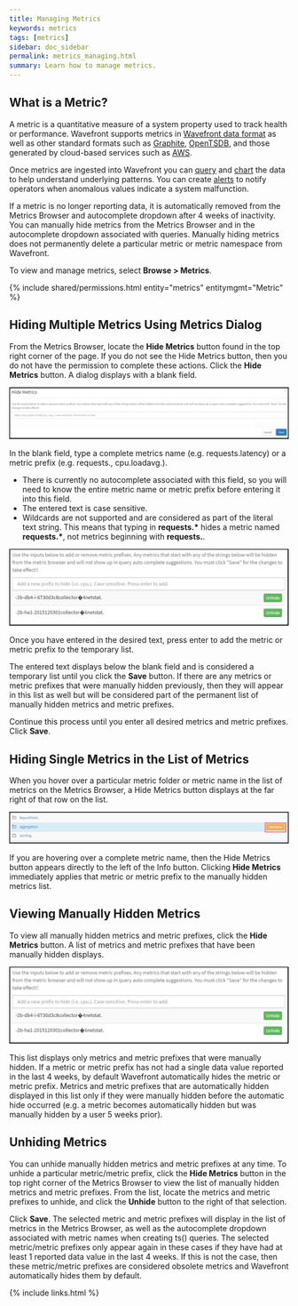 ```yaml
---
title: Managing Metrics
keywords: metrics
tags: [metrics]
sidebar: doc_sidebar
permalink: metrics_managing.html
summary: Learn how to manage metrics.
---
```


## What is a Metric?

A metric is a quantitative measure of a system property used to track health or performance. Wavefront supports metrics
in [Wavefront data format](wavefront_data_format) as well as other standard formats such as [Graphite](http://graphite.readthedocs.io/en/latest/index.html),  [OpenTSDB](http://opentsdb.net/docs/build/html/user_guide/writing.html), and those generated by cloud-based services
such as [AWS](integrations_aws_metrics).

Once metrics are ingested into Wavefront you can [query](query_language_getting_started) and
[chart](charts) the data to help understand underlying patterns. You can create
[alerts](alerts_managing) to notify operators when anomalous values indicate a system malfunction.

If a metric is no longer reporting data, it is automatically removed from the Metrics Browser and autocomplete dropdown after 4 weeks of inactivity. You can manually hide metrics from the Metrics Browser and in the autocomplete dropdown associated with queries. Manually hiding metrics does not permanently delete a particular metric or metric namespace from Wavefront.
  
To view and manage metrics, select **Browse > Metrics**.
 
{% include shared/permissions.html entity="metrics" entitymgmt="Metric" %}

## Hiding Multiple Metrics Using Metrics Dialog
 
From the Metrics Browser, locate the **Hide Metrics** button found in the top right corner of the page. If you do not see the Hide Metrics button, then you do not have the permission to complete these actions. Click the **Hide Metrics** button. A dialog displays with a blank field.

![hide metrics](images/hide_metrics.png)

In the blank field, type a complete metrics name (e.g. requests.latency) or a metric prefix (e.g. requests., cpu.loadavg.).

- There is currently no autocomplete associated with this field, so you will need to know the entire metric name or metric prefix before entering it into this field.
- The entered text is case sensitive.
- Wildcards are not supported and are considered as part of the literal text string. This means that typing in **requests.\*** hides a metric named **requests.\***, not metrics beginning with **requests.**.

![hidden metrics](images/hidden_metrics.png)
 
Once you have entered in the desired text, press enter to add the metric or metric prefix to the temporary list.

The entered text displays below the blank field and is considered a temporary list until you click the **Save** button.  If there are any metrics or metric prefixes that were manually hidden previously, then they will appear in this list as well but will be considered part of the permanent list of manually hidden metrics and metric prefixes.
 
Continue this process until you enter all desired metrics and metric prefixes. Click **Save**.
 
## Hiding Single Metrics in the List of Metrics
 
When you hover over a particular metric folder or metric name in the list of metrics on the Metrics Browser, a Hide Metrics button displays at the far right of that row on the list.

![metrics list hide](images/metrics_list_hide.png)

If you are hovering over a complete metric name, then the Hide Metrics button appears directly to the left of the Info button. Clicking **Hide Metrics** immediately applies that metric or metric prefix to the manually hidden metrics list.
 
## Viewing Manually Hidden Metrics
 
To view all manually hidden metrics and metric prefixes, click the **Hide Metrics** button. A list of metrics and metric prefixes that have been manually hidden displays.

![viewing hidden metrics](images/viewing_hidden_metrics.png)

This list displays only metrics and metric prefixes that were manually hidden. If a metric or metric prefix has not had a single data value reported in the last 4 weeks, by default Wavefront automatically hides the metric or metric prefix. Metrics and metric prefixes that are automatically hidden displayed in this list only if they were manually hidden before the automatic hide occurred (e.g. a metric becomes automatically hidden but was manually hidden by a user 5 weeks prior).
 
## Unhiding Metrics
 
You can unhide manually hidden metrics and metric prefixes at any time. To unhide a particular metric/metric prefix, click the **Hide Metrics** button in the top right corner of the Metrics Browser to view the list of manually hidden metrics and metric prefixes. From the list, locate the metrics and metric prefixes to unhide, and click the **Unhide** button to the right of that selection.

Click **Save**. The selected metric and metric prefixes will display in the list of metrics in the Metrics Browser, as well as the autocomplete dropdown associated with metric names when creating ts() queries. The selected metric/metric prefixes only appear again in these cases if they have had at least 1 reported data value in the last 4 weeks. If this is not the case, then these metric/metric prefixes are considered obsolete metrics and Wavefront automatically hides them by default.


{% include links.html %}
